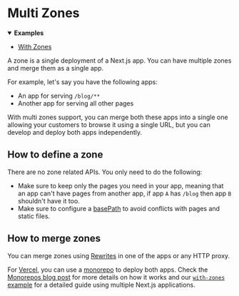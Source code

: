 # Multi Zones

<details open>
  <summary><b>Examples</b></summary>
  <ul>
    <li><a href="https://github.com/vercel/next.js/tree/canary/examples/with-zones">With Zones</a></li>
  </ul>
</details>

A zone is a single deployment of a Next.js app. You can have multiple zones and merge them as a single app.

For example, let's say you have the following apps:

- An app for serving `/blog/**`
- Another app for serving all other pages

With multi zones support, you can merge both these apps into a single one allowing your customers to browse it using a single URL, but you can develop and deploy both apps independently.

## How to define a zone

There are no zone related APIs. You only need to do the following:

- Make sure to keep only the pages you need in your app, meaning that an app can't have pages from another app, if app `A` has `/blog` then app `B` shouldn't have it too.
- Make sure to configure a [basePath](/docs/api-reference/next.config.js/basepath.md) to avoid conflicts with pages and static files.

## How to merge zones

You can merge zones using [Rewrites](/docs/api-reference/next.config.js/rewrites.md) in one of the apps or any HTTP proxy.

For [Vercel](https://vercel.com/), you can use a [monorepo](https://vercel.com/blog/monorepos) to deploy both apps. Check the [Monorepos blog post](https://vercel.com/blog/monorepos) for more details on how it works and our [`with-zones` example](https://github.com/vercel/next.js/tree/canary/examples/with-zones) for a detailed guide using multiple Next.js applications.
